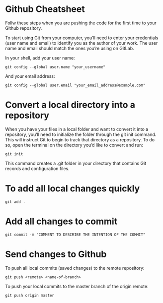 # Github Cheatsheet

Follw these steps when you are pushing the code for the first time to your Github repository.

To start using Git from your computer, you’ll need to enter your credentials (user name and email) to identify you as the author of your work. The user name and email should match the ones you’re using on GitLab.

In your shell, add your user name:

```
git config --global user.name "your_username" 
```

And your email address:

```
git config --global user.email "your_email_address@example.com" 
```

# Convert a local directory into a repository

When you have your files in a local folder and want to convert it into a repository, you’ll need to initialize the folder through the git init command. This will instruct Git to begin to track that directory as a repository. To do so, open the terminal on the directory you’d like to convert and run:


``` 
git init 
```

This command creates a .git folder in your directory that contains Git records and configuration files.

# To add all local changes quickly

``` 
git add . 
```
# Add all changes to commit

``` 
git commit -m "COMMENT TO DESCRIBE THE INTENTION OF THE COMMIT" 
```

# Send changes to Github
To push all local commits (saved changes) to the remote repository:

```
git push <remote> <name-of-branch> 
```

To push your local commits to the master branch of the origin remote:

```
git push origin master
```
